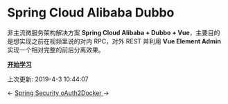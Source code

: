 # Spring Cloud Alibaba Dubbo

非主流微服务架构解决方案 **Spring Cloud Alibaba + Dubbo + Vue**，主要目的是想实现之前在视频里说的对内 RPC，对外 REST 并利用 **Vue Element Admin** 实现一个相对完整的前后分离效果。

[**开始学习**](https://funtl.com/zh/spring-cloud-alibaba-dubbo-vue/)

上次更新: 2019-4-3 10:44:07

← [Spring Security oAuth2](https://funtl.com/zh/guide/Spring-Security-oAuth2.html)[Docker ](https://funtl.com/zh/guide/Docs-docker.html)→